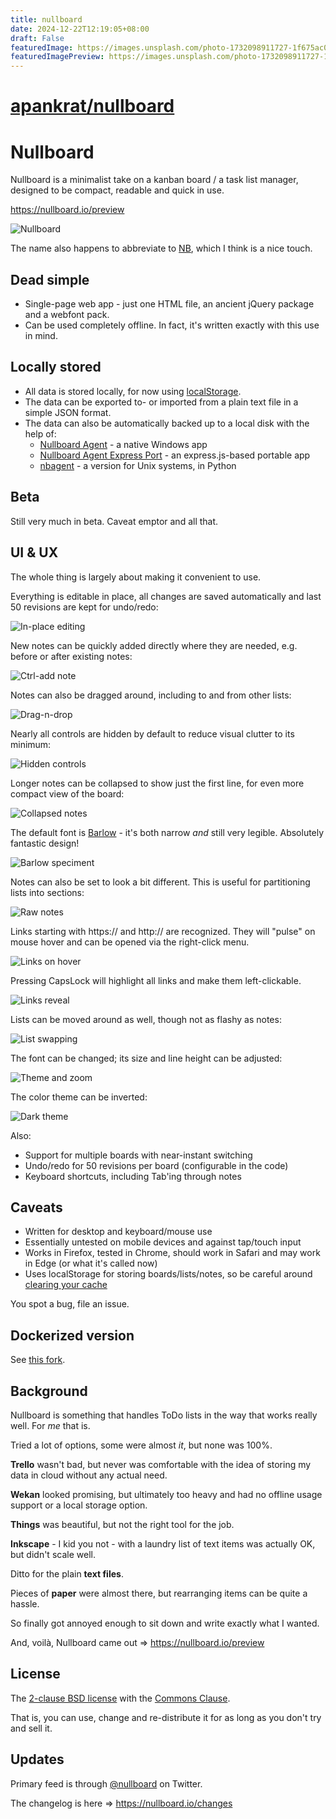 ```yaml
---
title: nullboard
date: 2024-12-22T12:19:05+08:00
draft: False
featuredImage: https://images.unsplash.com/photo-1732098911727-1f675ac0655e?ixid=M3w0NjAwMjJ8MHwxfHJhbmRvbXx8fHx8fHx8fDE3MzQ4NDExMjR8&ixlib=rb-4.0.3
featuredImagePreview: https://images.unsplash.com/photo-1732098911727-1f675ac0655e?ixid=M3w0NjAwMjJ8MHwxfHJhbmRvbXx8fHx8fHx8fDE3MzQ4NDExMjR8&ixlib=rb-4.0.3
---
```


# [apankrat/nullboard](https://github.com/apankrat/nullboard)

# Nullboard

Nullboard is a minimalist take on a kanban board / a task list manager, designed to be compact, readable and quick in use.

https://nullboard.io/preview

![Nullboard](images/nullboard-example-alt.png)

The name also happens to abbreviate to [NB](https://en.wikipedia.org/wiki/Nota_bene), which I think is a nice touch.

## Dead simple

* Single-page web app - just one HTML file, an ancient jQuery package and a webfont pack.
* Can be used completely offline. In fact, it's written exactly with this use in mind.

## Locally stored

* All data is stored locally, for now using [localStorage](https://developer.mozilla.org/en/docs/Web/API/Window/localStorage).
* The data can be exported to- or imported from a plain text file in a simple JSON format.
* The data can also be automatically backed up to a local disk with the help of:
  * [Nullboard Agent](https://nullboard.io/backups) - a native Windows app
  * [Nullboard Agent Express Port](https://github.com/justinpchang/nullboard-agent-express) - an express.js-based portable app
  * [nbagent](https://github.com/luismedel/nbagent) - a version for Unix systems, in Python

## Beta

Still very much in beta. Caveat emptor and all that.

## UI & UX

The whole thing is largely about making it convenient to use.

Everything is editable in place, all changes are saved automatically and last 50 revisions are kept for undo/redo:

![In-place editing](images/nullboard-inplace-editing.gif)

New notes can be quickly added directly where they are needed, e.g. before or after existing notes:

![Ctrl-add note](images/nullboard-ctrl-add-note.gif)

Notes can also be dragged around, including to and from other lists:

![Drag-n-drop](images/nullboard-drag-n-drop.gif)

Nearly all controls are hidden by default to reduce visual clutter to its minimum:

![Hidden controls](images/nullboard-hidden-controls.gif)

Longer notes can be collapsed to show just the first line, for even more compact view of the board:

![Collapsed notes](images/nullboard-collapsed-notes.gif)

The default font is [Barlow](https://tribby.com/fonts/barlow/) - it's both narrow *and* still very legible. Absolutely fantastic design!

![Barlow speciment](images/barlow-specimen.png)

Notes can also be set to look a bit different. This is useful for partitioning lists into sections:

![Raw notes](images/nullboard-raw-notes.gif)

Links starting with https:// and http:// are recognized. They will "pulse" on mouse hover and can be opened via the right-click menu.

![Links on hover](images/nullboard-links-on-hover.gif)

Pressing CapsLock will highlight all links and make them left-clickable.

![Links reveal](images/nullboard-links-reveal.gif)

Lists can be moved around as well, though not as flashy as notes:

![List swapping](images/nullboard-list-swap.gif)

The font can be changed; its size and line height can be adjusted:

![Theme and zoom](images/nullboard-ui-preferences.gif)

The color theme can be inverted:

![Dark theme](images/nullboard-dark-theme.gif)

Also:

* Support for multiple boards with near-instant switching
* Undo/redo for 50 revisions per board (configurable in the code)
* Keyboard shortcuts, including Tab'ing through notes

## Caveats

* Written for desktop and keyboard/mouse use
* Essentially untested on mobile devices and against tap/touch input
* Works in Firefox, tested in Chrome, should work in Safari and may work in Edge (or what it's called now)
* Uses localStorage for storing boards/lists/notes, so be careful around [clearing your cache](https://stackoverflow.com/questions/9948284/how-persistent-is-localstorage)

You spot a bug, file an issue.

## Dockerized version

See [this fork](https://github.com/rsoper/nullboard).

## Background

Nullboard is something that handles ToDo lists in the way that works really well. For *me* that is.

Tried a lot of options, some were almost *it*, but none was 100%.

**Trello** wasn't bad, but never was comfortable with the idea of storing my data in cloud without any actual need.

**Wekan** looked promising, but ultimately too heavy and had no offline usage support or a local storage option.

**Things** was beautiful, but not the right tool for the job.

**Inkscape** - I kid you not - with a laundry list of text items was actually OK, but didn't scale well.

Ditto for the plain **text files**.

Pieces of **paper** were almost there, but rearranging items can be quite a hassle.

So finally got annoyed enough to sit down and write exactly what I wanted.

And, voilà, Nullboard came out  =>  https://nullboard.io/preview

## License

The [2-clause BSD license](https://opensource.org/licenses/BSD-2-Clause/) with the [Commons Clause](https://commonsclause.com/).

That is, you can use, change and re-distribute it for as long as you don't try and sell it.

## Updates

Primary feed is through [@nullboard](https://twitter.com/nullboard) on Twitter.

The changelog is here => https://nullboard.io/changes
